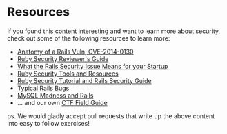 # Resources
If you found this content interesting and want to learn more about security, check out some of the following resources to learn more:

* [Anatomy of a Rails Vuln, CVE-2014-0130](http://matasano.com/research/AnatomyOfRailsVuln-CVE-2014-0130.pdf)
* [Ruby Security Reviewer's Guide](https://code.google.com/p/ruby-security/wiki/Guide)
* [What the Rails Security Issue Means for your Startup](http://www.kalzumeus.com/2013/01/31/what-the-rails-security-issue-means-for-your-startup/)
* [Ruby Security Tools and Resources](https://hakiri.io/blog/ruby-security-tools-and-resources)
* [Ruby Security Tutorial and Rails Security Guide](http://blog.honeybadger.io/ruby-security-tutorial-and-rails-security-guide/)
* [Typical Rails Bugs](http://andrzejonsoftware.blogspot.com/2013/06/typical-rails-bugs.html)
* [MySQL Madness and Rails](http://www.phenoelit.org/blog/archives/2013/02/05/mysql_madness_and_rails/index.html)
* ... and our own [CTF Field Guide](https://github.com/trailofbits/ctf)


ps. We would gladly accept pull requests that write up the above content into easy to follow exercises!





